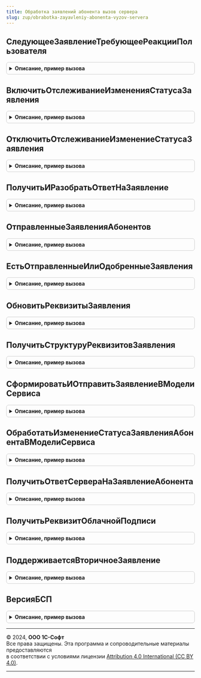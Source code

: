 ```yaml
---
title: Обработка заявлений абонента вызов сервера
slug: zup/obrabotka-zayavleniy-abonenta-vyzov-servera
---
```



## СледующееЗаявлениеТребующееРеакцииПользователя
<details style="margin: 1em 0; padding: 0.5em; border: 1px solid #ccc; border-radius: 6px;">

<summary style="font-weight: bold; cursor: pointer;">Описание, пример вызова</summary>

```bsl

Функция СледующееЗаявлениеТребующееРеакцииПользователя() Экспорт
```

Пример вызова
```bsl
Результат = ОбработкаЗаявленийАбонентаВызовСервера.СледующееЗаявлениеТребующееРеакцииПользователя() 
```
</details>

## ВключитьОтслеживаниеИзмененияСтатусаЗаявления
<details style="margin: 1em 0; padding: 0.5em; border: 1px solid #ccc; border-radius: 6px;">

<summary style="font-weight: bold; cursor: pointer;">Описание, пример вызова</summary>

```bsl

Процедура ВключитьОтслеживаниеИзмененияСтатусаЗаявления(ДокументЗаявление) Экспорт
```

Пример вызова
```bsl
ОбработкаЗаявленийАбонентаВызовСервера.ВключитьОтслеживаниеИзмененияСтатусаЗаявления(ДокументЗаявление) 
```
</details>

## ОтключитьОтслеживаниеИзменениеСтатусаЗаявления
<details style="margin: 1em 0; padding: 0.5em; border: 1px solid #ccc; border-radius: 6px;">

<summary style="font-weight: bold; cursor: pointer;">Описание, пример вызова</summary>

```bsl

Процедура ОтключитьОтслеживаниеИзменениеСтатусаЗаявления(ДокументЗаявление) Экспорт
```

Пример вызова
```bsl
ОбработкаЗаявленийАбонентаВызовСервера.ОтключитьОтслеживаниеИзменениеСтатусаЗаявления(ДокументЗаявление) 
```
</details>

## ПолучитьИРазобратьОтветНаЗаявление
<details style="margin: 1em 0; padding: 0.5em; border: 1px solid #ccc; border-radius: 6px;">

<summary style="font-weight: bold; cursor: pointer;">Описание, пример вызова</summary>

```bsl

Функция ПолучитьИРазобратьОтветНаЗаявление( Экспорт
```

Пример вызова
```bsl
Результат = ОбработкаЗаявленийАбонентаВызовСервера.ПолучитьИРазобратьОтветНаЗаявление();
```
</details>

## ОтправленныеЗаявленияАбонентов
<details style="margin: 1em 0; padding: 0.5em; border: 1px solid #ccc; border-radius: 6px;">

<summary style="font-weight: bold; cursor: pointer;">Описание, пример вызова</summary>

```bsl

Функция ОтправленныеЗаявленияАбонентов( Экспорт
```

Пример вызова
```bsl
Результат = ОбработкаЗаявленийАбонентаВызовСервера.ОтправленныеЗаявленияАбонентов();
```
</details>

## ЕстьОтправленныеИлиОдобренныеЗаявления
<details style="margin: 1em 0; padding: 0.5em; border: 1px solid #ccc; border-radius: 6px;">

<summary style="font-weight: bold; cursor: pointer;">Описание, пример вызова</summary>

```bsl

// Проверяет наличие отправленных или одобренных заявления по 1С-Отчетности
// Внимание! Не менять без согласования с БП3. Вызывается из БП3.
//
// Возвращаемое значение:
//  Булево - есть ли отправленные или одобренные заявлений
//
Функция ЕстьОтправленныеИлиОдобренныеЗаявления() Экспорт
```

Пример вызова
```bsl
Результат = ОбработкаЗаявленийАбонентаВызовСервера.ЕстьОтправленныеИлиОдобренныеЗаявления() 
```
</details>

## ОбновитьРеквизитыЗаявления
<details style="margin: 1em 0; padding: 0.5em; border: 1px solid #ccc; border-radius: 6px;">

<summary style="font-weight: bold; cursor: pointer;">Описание, пример вызова</summary>

```bsl

Функция ОбновитьРеквизитыЗаявления(Документ, РеквизитыДокумента) Экспорт
```

Пример вызова
```bsl
Результат = ОбработкаЗаявленийАбонентаВызовСервера.ОбновитьРеквизитыЗаявления(Документ, РеквизитыДокумента) 
```
</details>

## ПолучитьСтруктуруРеквизитовЗаявления
<details style="margin: 1em 0; padding: 0.5em; border: 1px solid #ccc; border-radius: 6px;">

<summary style="font-weight: bold; cursor: pointer;">Описание, пример вызова</summary>

```bsl

Функция ПолучитьСтруктуруРеквизитовЗаявления(Документ) Экспорт
```

Пример вызова
```bsl
Результат = ОбработкаЗаявленийАбонентаВызовСервера.ПолучитьСтруктуруРеквизитовЗаявления(Документ) 
```
</details>

## СформироватьИОтправитьЗаявлениеВМоделиСервиса
<details style="margin: 1em 0; padding: 0.5em; border: 1px solid #ccc; border-radius: 6px;">

<summary style="font-weight: bold; cursor: pointer;">Описание, пример вызова</summary>

```bsl

Функция СформироватьИОтправитьЗаявлениеВМоделиСервиса(ДокументЗаявление, Алгоритм) Экспорт
```

Пример вызова
```bsl
Результат = ОбработкаЗаявленийАбонентаВызовСервера.СформироватьИОтправитьЗаявлениеВМоделиСервиса(ДокументЗаявление, Алгоритм) 
```
</details>

## ОбработатьИзменениеСтатусаЗаявленияАбонентаВМоделиСервиса
<details style="margin: 1em 0; padding: 0.5em; border: 1px solid #ccc; border-radius: 6px;">

<summary style="font-weight: bold; cursor: pointer;">Описание, пример вызова</summary>

```bsl

Функция ОбработатьИзменениеСтатусаЗаявленияАбонентаВМоделиСервиса(ДокументЗаявление) Экспорт
```

Пример вызова
```bsl
Результат = ОбработкаЗаявленийАбонентаВызовСервера.ОбработатьИзменениеСтатусаЗаявленияАбонентаВМоделиСервиса(ДокументЗаявление) 
```
</details>

## ПолучитьОтветСервераНаЗаявлениеАбонента
<details style="margin: 1em 0; padding: 0.5em; border: 1px solid #ccc; border-radius: 6px;">

<summary style="font-weight: bold; cursor: pointer;">Описание, пример вызова</summary>

```bsl

Функция ПолучитьОтветСервераНаЗаявлениеАбонента(ДокументЗаявление) Экспорт
```

Пример вызова
```bsl
Результат = ОбработкаЗаявленийАбонентаВызовСервера.ПолучитьОтветСервераНаЗаявлениеАбонента(ДокументЗаявление) 
```
</details>

## ПолучитьРеквизитОблачнойПодписи
<details style="margin: 1em 0; padding: 0.5em; border: 1px solid #ccc; border-radius: 6px;">

<summary style="font-weight: bold; cursor: pointer;">Описание, пример вызова</summary>

```bsl

Функция ПолучитьРеквизитОблачнойПодписи(ДокументЗаявление, ВидПараметра) Экспорт
```

Пример вызова
```bsl
Результат = ОбработкаЗаявленийАбонентаВызовСервера.ПолучитьРеквизитОблачнойПодписи(ДокументЗаявление, ВидПараметра) 
```
</details>

## ПоддерживаетсяВторичноеЗаявление
<details style="margin: 1em 0; padding: 0.5em; border: 1px solid #ccc; border-radius: 6px;">

<summary style="font-weight: bold; cursor: pointer;">Описание, пример вызова</summary>

```bsl

Функция ПоддерживаетсяВторичноеЗаявление(УчетнаяЗапись) Экспорт
```

Пример вызова
```bsl
Результат = ОбработкаЗаявленийАбонентаВызовСервера.ПоддерживаетсяВторичноеЗаявление(УчетнаяЗапись) 
```
</details>

## ВерсияБСП
<details style="margin: 1em 0; padding: 0.5em; border: 1px solid #ccc; border-radius: 6px;">

<summary style="font-weight: bold; cursor: pointer;">Описание, пример вызова</summary>

```bsl

Функция ВерсияБСП() Экспорт
```

Пример вызова
```bsl
Результат = ОбработкаЗаявленийАбонентаВызовСервера.ВерсияБСП() 
```
</details>

---

© 2024, **ООО 1С-Софт**  
Все права защищены. Эта программа и сопроводительные материалы предоставляются  
в соответствии с условиями лицензии [Attribution 4.0 International (CC BY 4.0)](https://creativecommons.org/licenses/by/4.0/legalcode).

---
